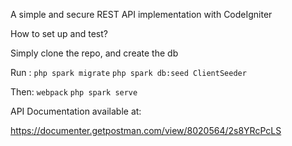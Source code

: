 A simple and secure REST API implementation with CodeIgniter

How to set up and test?

Simply clone the repo, and create the db 

Run :   ``php spark migrate``
        ``php spark db:seed ClientSeeder``

Then:   ``webpack``
        ``php spark serve``

API Documentation available at:

https://documenter.getpostman.com/view/8020564/2s8YRcPcLS
